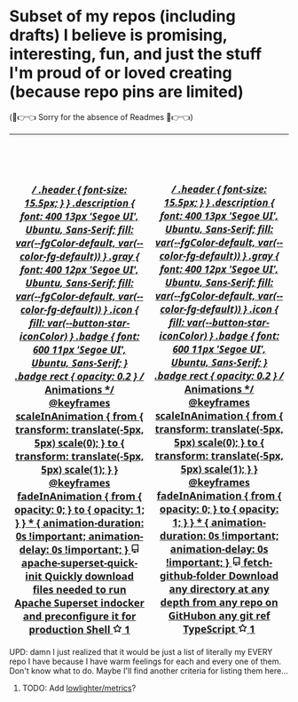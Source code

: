 # Subset of my repos (including drafts) I believe is promising, interesting, fun, and just the stuff I'm proud of or loved creating  (because repo pins are limited)

(🥺👉👈 Sorry for the absence of Readmes 🥺👉👈)

<!-- Don't edit this. It's automatically generated by GitHub Action -->
<!-- REPO-TABLE-INJECT-START -->
|<a href="https://github.com/nikelborm/apache-superset-quick-init"> <svg width="400" height="140" viewBox="0 0 400 140" fill="none" xmlns="http://www.w3.org/2000/svg" role="img" aria-labelledby="descId" > <title id="titleId"></title> <desc id="descId"></desc> <style> .header { font: 600 18px 'Segoe UI', Ubuntu, Sans-Serif; fill: var(--fgColor-default, var(--color-fg-default)); animation: fadeInAnimation 0.8s ease-in-out forwards; } @supports(-moz-appearance: auto) { /* Selector detects Firefox */ .header { font-size: 15.5px; } } .description { font: 400 13px 'Segoe UI', Ubuntu, Sans-Serif; fill: var(--fgColor-default, var(--color-fg-default)) } .gray { font: 400 12px 'Segoe UI', Ubuntu, Sans-Serif; fill: var(--fgColor-default, var(--color-fg-default)) } .icon { fill: var(--button-star-iconColor) } .badge { font: 600 11px 'Segoe UI', Ubuntu, Sans-Serif; } .badge rect { opacity: 0.2 } /* Animations */ @keyframes scaleInAnimation { from { transform: translate(-5px, 5px) scale(0); } to { transform: translate(-5px, 5px) scale(1); } } @keyframes fadeInAnimation { from { opacity: 0; } to { opacity: 1; } } * { animation-duration: 0s !important; animation-delay: 0s !important; } </style> <rect data-testid="card-bg" x="0.5" y="0.5" rx="4.5" height="99%" stroke="var(--borderColor-default,var(--color-border-default,#30363d))" width="399" fill="var(--bgColor-default, var(--color-canvas-default))" stroke-opacity="1" /> <g data-testid="card-title" transform="translate(25, 35)" > <g transform="translate(0, 0)"> <svg class="icon" x="0" y="-13" viewBox="0 0 16 16" version="1.1" width="16" height="16" > <path fill-rule="evenodd" d="M2 2.5A2.5 2.5 0 014.5 0h8.75a.75.75 0 01.75.75v12.5a.75.75 0 01-.75.75h-2.5a.75.75 0 110-1.5h1.75v-2h-8a1 1 0 00-.714 1.7.75.75 0 01-1.072 1.05A2.495 2.495 0 012 11.5v-9zm10.5-1V9h-8c-.356 0-.694.074-1 .208V2.5a1 1 0 011-1h8zM5 12.25v3.25a.25.25 0 00.4.2l1.45-1.087a.25.25 0 01.3 0L8.6 15.7a.25.25 0 00.4-.2v-3.25a.25.25 0 00-.25-.25h-3.5a.25.25 0 00-.25.25z"/> </svg> </g><g transform="translate(25, 0)"> <text x="0" y="0" class="header" data-testid="header" >apache-superset-quick-init</text> </g> </g> <g data-testid="main-card-body" transform="translate(0, 55)" > <text class="description" x="25" y="-5"> <tspan dy="1.2em" x="25">Quickly download files needed to run Apache Superset in</tspan><tspan dy="1.2em" x="25">docker and preconfigure it for production</tspan> </text> <g transform="translate(30, 65)"> <g transform="translate(0, 0)"> <g data-testid="primary-lang"> <circle data-testid="lang-color" cx="0" cy="-5" r="6" fill="#89e051" /> <text data-testid="lang-name" class="gray" x="15">Shell</text> </g> </g><g transform="translate(51.625, 0)"><g transform="translate(0, 0)"> <svg class="icon" y="-12" viewBox="0 0 16 16" version="1.1" width="16" height="16" > <path fill-rule="evenodd" d="M8 .25a.75.75 0 01.673.418l1.882 3.815 4.21.612a.75.75 0 01.416 1.279l-3.046 2.97.719 4.192a.75.75 0 01-1.088.791L8 12.347l-3.766 1.98a.75.75 0 01-1.088-.79l.72-4.194L.818 6.374a.75.75 0 01.416-1.28l4.21-.611L7.327.668A.75.75 0 018 .25zm0 2.445L6.615 5.5a.75.75 0 01-.564.41l-3.097.45 2.24 2.184a.75.75 0 01.216.664l-.528 3.084 2.769-1.456a.75.75 0 01.698 0l2.77 1.456-.53-3.084a.75.75 0 01.216-.664l2.24-2.183-3.096-.45a.75.75 0 01-.564-.41L8 2.694v.001z"/> </svg> </g><g transform="translate(20, 0)"><text data-testid="stargazers" class="gray">1</text></g></g> </g> </g> </svg> </a>|<a href="https://github.com/nikelborm/download-github-folder"> <svg width="400" height="140" viewBox="0 0 400 140" fill="none" xmlns="http://www.w3.org/2000/svg" role="img" aria-labelledby="descId" > <title id="titleId"></title> <desc id="descId"></desc> <style> .header { font: 600 18px 'Segoe UI', Ubuntu, Sans-Serif; fill: var(--fgColor-default, var(--color-fg-default)); animation: fadeInAnimation 0.8s ease-in-out forwards; } @supports(-moz-appearance: auto) { /* Selector detects Firefox */ .header { font-size: 15.5px; } } .description { font: 400 13px 'Segoe UI', Ubuntu, Sans-Serif; fill: var(--fgColor-default, var(--color-fg-default)) } .gray { font: 400 12px 'Segoe UI', Ubuntu, Sans-Serif; fill: var(--fgColor-default, var(--color-fg-default)) } .icon { fill: var(--button-star-iconColor) } .badge { font: 600 11px 'Segoe UI', Ubuntu, Sans-Serif; } .badge rect { opacity: 0.2 } /* Animations */ @keyframes scaleInAnimation { from { transform: translate(-5px, 5px) scale(0); } to { transform: translate(-5px, 5px) scale(1); } } @keyframes fadeInAnimation { from { opacity: 0; } to { opacity: 1; } } * { animation-duration: 0s !important; animation-delay: 0s !important; } </style> <rect data-testid="card-bg" x="0.5" y="0.5" rx="4.5" height="99%" stroke="var(--borderColor-default,var(--color-border-default,#30363d))" width="399" fill="var(--bgColor-default, var(--color-canvas-default))" stroke-opacity="1" /> <g data-testid="card-title" transform="translate(25, 35)" > <g transform="translate(0, 0)"> <svg class="icon" x="0" y="-13" viewBox="0 0 16 16" version="1.1" width="16" height="16" > <path fill-rule="evenodd" d="M2 2.5A2.5 2.5 0 014.5 0h8.75a.75.75 0 01.75.75v12.5a.75.75 0 01-.75.75h-2.5a.75.75 0 110-1.5h1.75v-2h-8a1 1 0 00-.714 1.7.75.75 0 01-1.072 1.05A2.495 2.495 0 012 11.5v-9zm10.5-1V9h-8c-.356 0-.694.074-1 .208V2.5a1 1 0 011-1h8zM5 12.25v3.25a.25.25 0 00.4.2l1.45-1.087a.25.25 0 01.3 0L8.6 15.7a.25.25 0 00.4-.2v-3.25a.25.25 0 00-.25-.25h-3.5a.25.25 0 00-.25.25z"/> </svg> </g><g transform="translate(25, 0)"> <text x="0" y="0" class="header" data-testid="header" >fetch-github-folder</text> </g> </g> <g data-testid="main-card-body" transform="translate(0, 55)" > <text class="description" x="25" y="-5"> <tspan dy="1.2em" x="25">Download any directory at any depth from any repo on GitHub</tspan><tspan dy="1.2em" x="25">on any git ref</tspan> </text> <g transform="translate(30, 65)"> <g transform="translate(0, 0)"> <g data-testid="primary-lang"> <circle data-testid="lang-color" cx="0" cy="-5" r="6" fill="#3178c6" /> <text data-testid="lang-name" class="gray" x="15">TypeScript</text> </g> </g><g transform="translate(82.24375, 0)"><g transform="translate(0, 0)"> <svg class="icon" y="-12" viewBox="0 0 16 16" version="1.1" width="16" height="16" > <path fill-rule="evenodd" d="M8 .25a.75.75 0 01.673.418l1.882 3.815 4.21.612a.75.75 0 01.416 1.279l-3.046 2.97.719 4.192a.75.75 0 01-1.088.791L8 12.347l-3.766 1.98a.75.75 0 01-1.088-.79l.72-4.194L.818 6.374a.75.75 0 01.416-1.28l4.21-.611L7.327.668A.75.75 0 018 .25zm0 2.445L6.615 5.5a.75.75 0 01-.564.41l-3.097.45 2.24 2.184a.75.75 0 01.216.664l-.528 3.084 2.769-1.456a.75.75 0 01.698 0l2.77 1.456-.53-3.084a.75.75 0 01.216-.664l2.24-2.183-3.096-.45a.75.75 0 01-.564-.41L8 2.694v.001z"/> </svg> </g><g transform="translate(20, 0)"><text data-testid="stargazers" class="gray">1</text></g></g> </g> </g> </svg> </a>|
|-|-|
<!-- REPO-TABLE-INJECT-END -->

UPD: damn I just realized that it would be just a list of literally my EVERY repo I have because I have warm feelings for each and every one of them. Don't know what to do. Maybe I'll find another criteria for listing them here...

1. TODO: Add [lowlighter/metrics](https://github.com/lowlighter/metrics)?
